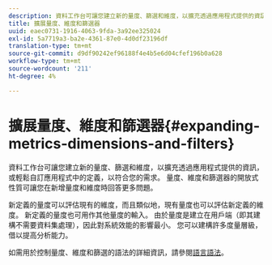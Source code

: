 ```yaml
---
description: 資料工作台可讓您建立新的量度、篩選和維度，以擴充透過應用程式提供的資訊，或輕鬆自訂應用程式中的定義，以符合您的需求。 量度、維度和篩選器的開放式性質可讓您在新增量度和維度時回答更多問題。
title: 擴展量度、維度和篩選器
uuid: eaec0731-1916-4063-9fda-3a92ee325024
exl-id: 5a7719a3-ba2e-4361-87e0-4d0df23196df
translation-type: tm+mt
source-git-commit: d9df90242ef96188f4e4b5e6d04cfef196b0a628
workflow-type: tm+mt
source-wordcount: '211'
ht-degree: 4%

---
```


# 擴展量度、維度和篩選器{#expanding-metrics-dimensions-and-filters}

資料工作台可讓您建立新的量度、篩選和維度，以擴充透過應用程式提供的資訊，或輕鬆自訂應用程式中的定義，以符合您的需求。 量度、維度和篩選器的開放式性質可讓您在新增量度和維度時回答更多問題。

新定義的量度可以評估現有的維度，而且類似地，現有量度也可以評估新定義的維度。 新定義的量度也可用作其他量度的輸入。 由於量度是建立在用戶端（即其建構不需要資料集處理），因此對系統效能的影響最小。 您可以建構許多度量層級，借以提高分析能力。

如需用於控制量度、維度和篩選的語法的詳細資訊，請參閱[語言語法](https://docs.adobe.com/content/help/en/data-workbench/using/client/qry-lang-syntx/c-qry-lang-syntx.html)。
